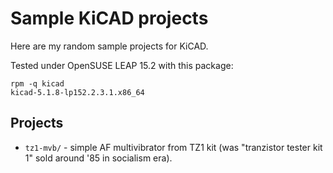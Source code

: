 # Sample KiCAD projects

Here are my random sample projects for KiCAD.

Tested under OpenSUSE LEAP 15.2 with this package:

```
rpm -q kicad
kicad-5.1.8-lp152.2.3.1.x86_64
```

## Projects

* `tz1-mvb/` - simple AF multivibrator from TZ1 kit (was
   "tranzistor tester kit 1" sold around '85 in socialism era).


